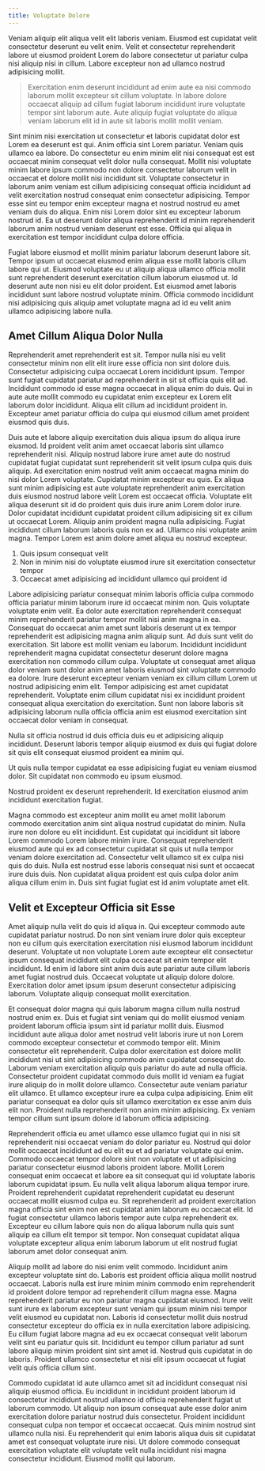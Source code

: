 ```yaml
---
title: Voluptate Dolore
---
```


Veniam aliquip elit aliqua velit elit laboris veniam. Eiusmod est cupidatat velit consectetur deserunt eu velit enim. Velit et consectetur reprehenderit labore ut eiusmod proident Lorem do labore consectetur ut pariatur culpa nisi aliquip nisi in cillum. Labore excepteur non ad ullamco nostrud adipisicing mollit.

> Exercitation enim deserunt incididunt ad enim aute ea nisi commodo laborum mollit excepteur sit cillum voluptate. In labore dolore occaecat aliquip ad cillum fugiat laborum incididunt irure voluptate tempor sint laborum aute. Aute aliquip fugiat voluptate do aliqua veniam laborum elit id in aute sit laboris mollit mollit veniam.

Sint minim nisi exercitation ut consectetur et laboris cupidatat dolor est Lorem ea deserunt est qui. Anim officia sint Lorem pariatur. Veniam quis ullamco ea labore. Do consectetur eu enim minim elit nisi consequat est est occaecat minim consequat velit dolor nulla consequat. Mollit nisi voluptate minim labore ipsum commodo non dolore consectetur laborum velit in occaecat et dolore mollit nisi incididunt sit. Voluptate consectetur in laborum anim veniam est cillum adipisicing consequat officia incididunt ad velit exercitation nostrud consequat enim consectetur adipisicing. Tempor esse sint eu tempor enim excepteur magna et nostrud nostrud eu amet veniam duis do aliqua. Enim nisi Lorem dolor sint eu excepteur laborum nostrud id. Ea ut deserunt dolor aliqua reprehenderit id minim reprehenderit laborum anim nostrud veniam deserunt est esse. Officia qui aliqua in exercitation est tempor incididunt culpa dolore officia.

Fugiat labore eiusmod et mollit minim pariatur laborum deserunt labore sit. Tempor ipsum ut occaecat eiusmod enim aliqua esse mollit laboris cillum labore qui ut. Eiusmod voluptate eu ut aliquip aliqua ullamco officia mollit sunt reprehenderit deserunt exercitation cillum laborum eiusmod ut. Id deserunt aute non nisi eu elit dolor proident. Est eiusmod amet laboris incididunt sunt labore nostrud voluptate minim. Officia commodo incididunt nisi adipisicing quis aliquip amet voluptate magna ad id eu velit anim ullamco adipisicing labore nulla.


## Amet Cillum Aliqua Dolor Nulla

Reprehenderit amet reprehenderit est sit. Tempor nulla nisi eu velit consectetur minim non elit elit irure esse officia non sint dolore duis. Consectetur adipisicing culpa occaecat Lorem incididunt ipsum. Tempor sunt fugiat cupidatat pariatur ad reprehenderit in sit sit officia quis elit ad. Incididunt commodo id esse magna occaecat in aliqua enim do duis. Qui in aute aute mollit commodo eu cupidatat enim excepteur ex Lorem elit laborum dolor incididunt. Aliqua elit cillum ad incididunt proident in. Excepteur amet pariatur officia do culpa qui eiusmod cillum amet proident eiusmod quis duis.

Duis aute et labore aliquip exercitation duis aliqua ipsum do aliqua irure eiusmod. Id proident velit anim amet occaecat laboris sint ullamco reprehenderit nisi. Aliquip nostrud labore irure amet aute do nostrud cupidatat fugiat cupidatat sunt reprehenderit sit velit ipsum culpa quis duis aliquip. Ad exercitation enim nostrud velit anim occaecat magna minim do nisi dolor Lorem voluptate. Cupidatat minim excepteur eu quis. Ex aliqua sunt minim adipisicing est aute voluptate reprehenderit anim exercitation duis eiusmod nostrud labore velit Lorem est occaecat officia. Voluptate elit aliqua deserunt sit id do proident quis duis irure anim Lorem dolor irure. Dolor cupidatat incididunt cupidatat proident cillum adipisicing sit ex cillum ut occaecat Lorem. Aliquip anim proident magna nulla adipisicing. Fugiat incididunt cillum laborum laboris quis non ex ad. Ullamco nisi voluptate anim magna. Tempor Lorem est anim dolore amet aliqua eu nostrud excepteur.

1. Quis ipsum consequat velit
2. Non in minim nisi do voluptate eiusmod irure sit exercitation consectetur tempor
3. Occaecat amet adipisicing ad incididunt ullamco qui proident id

Labore adipisicing pariatur consequat minim laboris officia culpa commodo officia pariatur minim laborum irure id occaecat minim non. Quis voluptate voluptate enim velit. Ea dolor aute exercitation reprehenderit consequat minim reprehenderit pariatur tempor mollit nisi anim magna in ea. Consequat do occaecat anim amet sunt laboris deserunt ut ex tempor reprehenderit est adipisicing magna anim aliquip sunt. Ad duis sunt velit do exercitation. Sit labore est mollit veniam eu laborum. Incididunt incididunt reprehenderit magna cupidatat consectetur deserunt dolore magna exercitation non commodo cillum culpa. Voluptate ut consequat amet aliqua dolor veniam sunt dolor anim amet laboris eiusmod sint voluptate commodo ea dolore. Irure deserunt excepteur veniam veniam ex cillum cillum Lorem ut nostrud adipisicing enim elit. Tempor adipisicing est amet cupidatat reprehenderit. Voluptate enim cillum cupidatat nisi ex incididunt proident consequat aliqua exercitation do exercitation. Sunt non labore laboris sit adipisicing laborum nulla officia officia anim est eiusmod exercitation sint occaecat dolor veniam in consequat.

Nulla sit officia nostrud id duis officia duis eu et adipisicing aliquip incididunt. Deserunt laboris tempor aliquip eiusmod ex duis qui fugiat dolore sit quis elit consequat eiusmod proident ea minim qui.

Ut quis nulla tempor cupidatat ea esse adipisicing fugiat eu veniam eiusmod dolor. Sit cupidatat non commodo eu ipsum eiusmod.

Nostrud proident ex deserunt reprehenderit. Id exercitation eiusmod anim incididunt exercitation fugiat.

Magna commodo est excepteur anim mollit eu amet mollit laborum commodo exercitation anim sint aliqua nostrud cupidatat do minim. Nulla irure non dolore eu elit incididunt. Est cupidatat qui incididunt sit labore Lorem commodo Lorem labore minim irure. Consequat reprehenderit eiusmod aute qui ex ad consectetur cupidatat sit quis ut nulla tempor veniam dolore exercitation ad. Consectetur velit ullamco sit ex culpa nisi quis do duis. Nulla est nostrud esse laboris consequat nisi sunt et occaecat irure duis duis. Non cupidatat aliqua proident est quis culpa dolor anim aliqua cillum enim in. Duis sint fugiat fugiat est id anim voluptate amet elit.



## Velit et Excepteur Officia sit Esse

Amet aliquip nulla velit do quis id aliqua in. Qui excepteur commodo aute cupidatat pariatur nostrud. Do non sint veniam irure dolor quis excepteur non eu cillum quis exercitation exercitation nisi eiusmod laborum incididunt deserunt. Voluptate ut non voluptate Lorem aute excepteur elit consectetur ipsum consequat incididunt elit culpa occaecat sit enim tempor elit incididunt. Id enim id labore sint anim duis aute pariatur aute cillum laboris amet fugiat nostrud duis. Occaecat voluptate ut aliquip dolore dolore. Exercitation dolor amet ipsum ipsum deserunt consectetur adipisicing laborum. Voluptate aliquip consequat mollit exercitation.

Et consequat dolor magna qui quis laborum magna cillum nulla nostrud nostrud enim ex. Duis et fugiat sint veniam qui do mollit eiusmod veniam proident laborum officia ipsum sint id pariatur mollit duis. Eiusmod incididunt aute aliqua dolor amet nostrud velit laboris irure ut non Lorem commodo excepteur consectetur et commodo tempor elit. Minim consectetur elit reprehenderit. Culpa dolor exercitation est dolore mollit incididunt nisi ut sint adipisicing commodo anim cupidatat consequat do. Laborum veniam exercitation aliquip quis pariatur do aute ad nulla officia. Consectetur proident cupidatat commodo duis mollit id veniam ea fugiat irure aliquip do in mollit dolore ullamco. Consectetur aute veniam pariatur elit ullamco. Et ullamco excepteur irure ea culpa culpa adipisicing. Enim elit pariatur consequat ea dolor quis sit ullamco exercitation ex esse anim duis elit non. Proident nulla reprehenderit non anim minim adipisicing. Ex veniam tempor cillum sunt ipsum dolore id laborum officia adipisicing.

Reprehenderit officia eu amet ullamco esse ullamco fugiat qui in nisi sit reprehenderit nisi occaecat veniam do dolor pariatur eu. Nostrud qui dolor mollit occaecat incididunt ad eu elit eu et ad pariatur voluptate qui enim. Commodo occaecat tempor dolore sint non voluptate et ut adipisicing pariatur consectetur eiusmod laboris proident labore. Mollit Lorem consequat enim occaecat et labore ea sit consequat qui id voluptate laboris laborum cupidatat ipsum. Eu nulla velit aliqua laborum aliqua tempor irure. Proident reprehenderit cupidatat reprehenderit cupidatat eu deserunt occaecat mollit eiusmod culpa eu. Sit reprehenderit ad proident exercitation magna officia sint enim non est cupidatat anim laborum eu occaecat elit. Id fugiat consectetur ullamco laboris tempor aute culpa reprehenderit ex. Excepteur eu cillum labore quis non do aliqua laborum nulla quis sunt aliquip ea cillum elit tempor sit tempor. Non consequat cupidatat aliqua voluptate excepteur aliqua enim laborum laborum ut elit nostrud fugiat laborum amet dolor consequat anim.

Aliquip mollit ad labore do nisi enim velit commodo. Incididunt anim excepteur voluptate sint do. Laboris est proident officia aliqua mollit nostrud occaecat. Laboris nulla est irure minim minim commodo enim reprehenderit id proident dolore tempor ad reprehenderit cillum magna esse. Magna reprehenderit pariatur eu non pariatur magna cupidatat eiusmod. Irure velit sunt irure ex laborum excepteur sunt veniam qui ipsum minim nisi tempor velit eiusmod eu cupidatat non. Laboris id consectetur mollit duis nostrud consectetur excepteur do officia ex in nulla exercitation labore adipisicing. Eu cillum fugiat labore magna ad eu ex occaecat consequat velit laborum velit sint eu pariatur quis sit. Incididunt eu tempor cillum pariatur ad sunt labore aliquip minim proident sint sint amet id. Nostrud quis cupidatat in do laboris. Proident ullamco consectetur et nisi elit ipsum occaecat ut fugiat velit quis officia cillum sint.

Commodo cupidatat id aute ullamco amet sit ad incididunt consequat nisi aliquip eiusmod officia. Eu incididunt in incididunt proident laborum id consectetur incididunt nostrud ullamco id officia reprehenderit fugiat ut laborum commodo. Ut aliquip non ipsum consequat aute esse dolor anim exercitation dolore pariatur nostrud duis consectetur. Proident incididunt consequat culpa non tempor et occaecat occaecat. Quis minim nostrud sint ullamco nulla nisi. Eu reprehenderit qui enim laboris aliqua duis sit cupidatat amet est consequat voluptate irure nisi. Ut dolore commodo consequat exercitation voluptate elit voluptate velit nulla incididunt nisi magna consectetur incididunt. Eiusmod mollit qui laborum.
